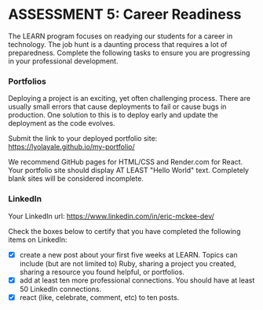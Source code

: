 # ASSESSMENT 5: Career Readiness

The LEARN program focuses on readying our students for a career in technology. The job hunt is a daunting process that requires a lot of preparedness. Complete the following tasks to ensure you are progressing in your professional development.

### Portfolios

Deploying a project is an exciting, yet often challenging process. There are usually small errors that cause deployments to fail or cause bugs in production. One solution to this is to deploy early and update the deployment as the code evolves.

Submit the link to your deployed portfolio site: https://lyolayale.github.io/my-portfolio/

We recommend GitHub pages for HTML/CSS and Render.com for React. Your portfolio site should display AT LEAST "Hello World" text. Completely blank sites will be considered incomplete.

### LinkedIn

Your LinkedIn url: https://www.linkedin.com/in/eric-mckee-dev/

Check the boxes below to certify that you have completed the following items on LinkedIn:

- [x] create a new post about your first five weeks at LEARN. Topics can include (but are not limited to) Ruby, sharing a project you created, sharing a resource you found helpful, or portfolios.
- [x] add at least ten more professional connections. You should have at least 50 LinkedIn connections.
- [x] react (like, celebrate, comment, etc) to ten posts.
